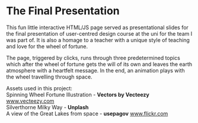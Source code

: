 # The Final Presentation

This fun little interactive HTML/JS page served as presentational slides for the final presentation of user-centred design course at the uni for the team I was part of. It is also a homage to a teacher with a unique style of teaching and love for the wheel of fortune.

The page, triggered by clicks, runs through three predetermined topics which after the wheel of fortune gets the will of its own and leaves the earth atmosphere with a heartfelt message. In the end, an animation plays with the wheel travelling through space.

Assets used in this project:<br>
Spinning Wheel Fortune Illustration - **Vectors by Vecteezy** www.vecteezy.com<br>
Silverthorne Milky Way - **Unplash**<br>
A view of the Great Lakes from space - **usepagov** www.flickr.com
